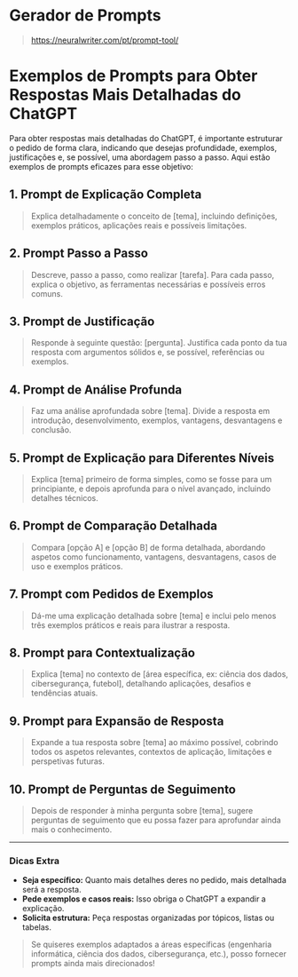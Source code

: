 # Gerador de Prompts

> https://neuralwriter.com/pt/prompt-tool/

# Exemplos de Prompts para Obter Respostas Mais Detalhadas do ChatGPT

Para obter respostas mais detalhadas do ChatGPT, é importante estruturar o pedido de forma clara, indicando que desejas profundidade, exemplos, justificações e, se possível, uma abordagem passo a passo. Aqui estão exemplos de prompts eficazes para esse objetivo:

## 1. Prompt de Explicação Completa
> Explica detalhadamente o conceito de [tema], incluindo definições, exemplos práticos, aplicações reais e possíveis limitações.

## 2. Prompt Passo a Passo
> Descreve, passo a passo, como realizar [tarefa]. Para cada passo, explica o objetivo, as ferramentas necessárias e possíveis erros comuns.

## 3. Prompt de Justificação
> Responde à seguinte questão: [pergunta]. Justifica cada ponto da tua resposta com argumentos sólidos e, se possível, referências ou exemplos.

## 4. Prompt de Análise Profunda
> Faz uma análise aprofundada sobre [tema]. Divide a resposta em introdução, desenvolvimento, exemplos, vantagens, desvantagens e conclusão.

## 5. Prompt de Explicação para Diferentes Níveis
> Explica [tema] primeiro de forma simples, como se fosse para um principiante, e depois aprofunda para o nível avançado, incluindo detalhes técnicos.

## 6. Prompt de Comparação Detalhada
> Compara [opção A] e [opção B] de forma detalhada, abordando aspetos como funcionamento, vantagens, desvantagens, casos de uso e exemplos práticos.

## 7. Prompt com Pedidos de Exemplos
> Dá-me uma explicação detalhada sobre [tema] e inclui pelo menos três exemplos práticos e reais para ilustrar a resposta.

## 8. Prompt para Contextualização
> Explica [tema] no contexto de [área específica, ex: ciência dos dados, cibersegurança, futebol], detalhando aplicações, desafios e tendências atuais.

## 9. Prompt para Expansão de Resposta
> Expande a tua resposta sobre [tema] ao máximo possível, cobrindo todos os aspetos relevantes, contextos de aplicação, limitações e perspetivas futuras.

## 10. Prompt de Perguntas de Seguimento
> Depois de responder à minha pergunta sobre [tema], sugere perguntas de seguimento que eu possa fazer para aprofundar ainda mais o conhecimento.

---

### Dicas Extra

- **Seja específico:** Quanto mais detalhes deres no pedido, mais detalhada será a resposta.
- **Pede exemplos e casos reais:** Isso obriga o ChatGPT a expandir a explicação.
- **Solicita estrutura:** Peça respostas organizadas por tópicos, listas ou tabelas.

> Se quiseres exemplos adaptados a áreas específicas (engenharia informática, ciência dos dados, cibersegurança, etc.), posso fornecer prompts ainda mais direcionados!

